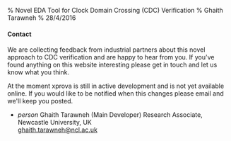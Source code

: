 % Novel EDA Tool for Clock Domain Crossing (CDC) Verification
% Ghaith Tarawneh
% 28/4/2016

#### Contact

We are collecting feedback from industrial partners about this novel approach
to CDC verification and are happy to hear from you. If you've found anything
on this website interesting please get in touch and let us know what you
think.

At the moment xprova is still in active development and is not yet available
online. If you would like to be notified when this changes please email and
we'll keep you posted.

<ul class="demo-list-three mdl-list">
<li class="mdl-list__item mdl-list__item--three-line">
<span class="mdl-list__item-primary-content">
<i class="material-icons mdl-list__item-avatar">person</i>
<span>Ghaith Tarawneh (Main Developer)</span>
<span class="mdl-list__item-text-body">
Research Associate, Newcastle University, UK<br/>
<a href="&#109;&#97;&#105;&#x6c;&#x74;&#111;&#58;&#x67;&#104;&#x61;&#105;&#x74;&#104;&#46;&#116;&#97;&#x72;&#97;&#119;&#110;&#x65;&#104;&#64;&#110;&#99;&#x6c;&#46;&#x61;&#x63;&#x2e;&#117;&#x6b;">&#x67;&#x68;&#x61;&#x69;&#116;&#x68;&#x2e;&#x74;&#x61;&#114;&#97;&#x77;&#110;&#x65;&#104;&#x40;&#110;&#99;&#108;&#x2e;&#97;&#99;&#46;&#x75;&#x6b;</a>
</span>
</span>
</li>
</ul>